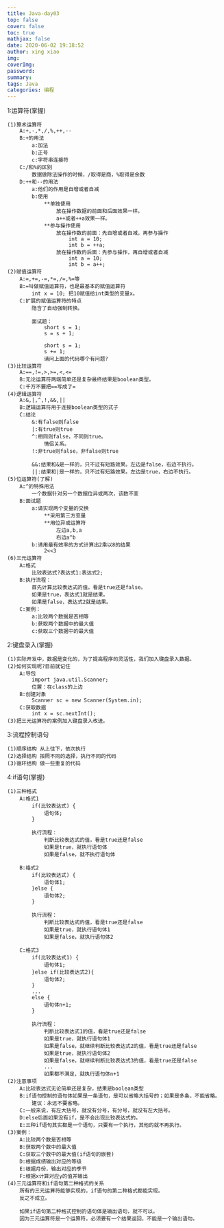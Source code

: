 ```yaml
---
title: Java-day03
top: false
cover: false
toc: true
mathjax: false
date: 2020-06-02 19:18:52
author: xing xiao
img:
coverImg:
password:
summary:
tags: Java
categories: 编程
---
```

1:运算符(掌握)  

	(1)算术运算符
		A:+,-,*,/,%,++,--
		B:+的用法
			a:加法
			b:正号
			c:字符串连接符
		C:/和%的区别
			数据做除法操作的时候，/取得是商，%取得是余数
		D:++和--的用法
			a:他们的作用是自增或者自减
			b:使用
				**单独使用
					放在操作数据的前面和后面效果一样。
					a++或者++a效果一样。
				**参与操作使用
					放在操作数的前面：先自增或者自减，再参与操作
						int a = 10;
						int b = ++a;
					放在操作数的后面：先参与操作，再自增或者自减
						int a = 10;
						int b = a++;
	(2)赋值运算符
		A:=,+=,-=,*=,/=,%=等
		B:=叫做赋值运算符，也是最基本的赋值运算符
			int x = 10; 把10赋值给int类型的变量x。
		C:扩展的赋值运算符的特点
			隐含了自动强制转换。
			
			面试题：
				short s = 1;
				s = s + 1;
				
				short s = 1;
				s += 1;
				请问上面的代码哪个有问题?
	(3)比较运算符
		A:==,!=,>,>=,<,<=
		B:无论运算符两端简单还是复杂最终结果是boolean类型。
		C:千万不要把==写成了=
	(4)逻辑运算符
		A:&,|,^,!,&&,||
		B:逻辑运算符用于连接boolean类型的式子
		C:结论
			&:有false则false
			|:有true则true
			^:相同则false，不同则true。
				情侣关系。
			!:非true则false，非false则true
			
			&&:结果和&是一样的，只不过有短路效果。左边是false，右边不执行。
			||:结果和|是一样的，只不过有短路效果。左边是true，右边不执行。
	(5)位运算符(了解)
		A:^的特殊用法
			一个数据针对另一个数据位异或两次，该数不变
		B:面试题
			a:请实现两个变量的交换
				**采用第三方变量
				**用位异或运算符
					左边a,b,a
					右边a^b
			b:请用最有效率的方式计算出2乘以8的结果
				2<<3
	(6)三元运算符
		A:格式
			比较表达式?表达式1:表达式2;
		B:执行流程：
			首先计算比较表达式的值，看是true还是false。
			如果是true，表达式1就是结果。
			如果是false，表达式2就是结果。
		C:案例：
			a:比较两个数据是否相等
			b:获取两个数据中的最大值
			c:获取三个数据中的最大值
			
2:键盘录入(掌握)  

	(1)实际开发中，数据是变化的，为了提高程序的灵活性，我们加入键盘录入数据。
	(2)如何实现呢?目前就记住
		A:导包
			import java.util.Scanner;
			位置：在class的上边
		B:创建对象
			Scanner sc = new Scanner(System.in);
		C:获取数据
			int x = sc.nextInt();
	(3)把三元运算符的案例加入键盘录入改进。

3:流程控制语句  

	(1)顺序结构 从上往下，依次执行
	(2)选择结构	按照不同的选择，执行不同的代码
	(3)循环结构 做一些重复的代码

4:if语句(掌握)  

	(1)三种格式
		A:格式1
			if(比较表达式) {
				语句体;
			}
			
			执行流程：
				判断比较表达式的值，看是true还是false
				如果是true，就执行语句体
				如果是false，就不执行语句体
		
		B:格式2
			if(比较表达式) {
				语句体1;
			}else {
				语句体2;
			}
			
			执行流程：
				判断比较表达式的值，看是true还是false
				如果是true，就执行语句体1
				如果是false，就执行语句体2
				
		C:格式3
			if(比较表达式1) {
				语句体1;
			}else if(比较表达式2){
				语句体2;
			}
			...
			else {
				语句体n+1;
			}
			
			执行流程：
				判断比较表达式1的值，看是true还是false
				如果是true，就执行语句体1
				如果是false，就继续判断比较表达式2的值，看是true还是false
				如果是true，就执行语句体2
				如果是false，就继续判断比较表达式3的值，看是true还是false
				...
				如果都不满足，就执行语句体n+1
	(2)注意事项
		A:比较表达式无论简单还是复杂，结果是boolean类型
		B:if语句控制的语句体如果是一条语句，是可以省略大括号的；如果是多条，不能省略。
			建议：永远不要省略。
		C:一般来说，有左大括号，就没有分号，有分号，就没有左大括号。
		D:else后面如果没有if，是不会出现比较表达式的。
		E:三种if语句其实都是一个语句，只要有一个执行，其他的就不再执行。
	(3)案例：
		A:比较两个数是否相等
		B:获取两个数中的最大值
		C:获取三个数中的最大值(if语句的嵌套)
		D:根据成绩输出对应的等级
		E:根据月份，输出对应的季节
		F:根据x计算对应y的值并输出
	(4)三元运算符和if语句第二种格式的关系
		所有的三元运算符能够实现的，if语句的第二种格式都能实现。
		反之不成立。
		
		如果if语句第二种格式控制的语句体是输出语句，就不可以。
		因为三元运算符是一个运算符，必须要有一个结果返回，不能是一个输出语句。